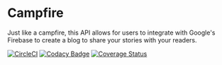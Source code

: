 # Campfire
Just like a campfire, this API allows for users to integrate with Google's Firebase to create a blog to share your stories with your readers.

[![CircleCI](https://circleci.com/gh/jake32321/campfire.svg?style=svg)](https://circleci.com/gh/jake32321/campfire) [![Codacy Badge](https://api.codacy.com/project/badge/Grade/c6a5d9ab2c0d4afdb5e4c9def74d58fd)](https://www.codacy.com/app/jake32321/campfire?utm_source=github.com&amp;utm_medium=referral&amp;utm_content=jake32321/campfire&amp;utm_campaign=Badge_Grade) [![Coverage Status](https://coveralls.io/repos/github/jake32321/basic-blog-api/badge.svg?branch=master)](https://coveralls.io/github/jake32321/basic-blog-api?branch=master)
